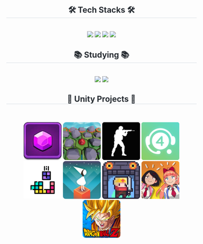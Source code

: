 <div align= "center">
    <h2 style="border-bottom: 1px solid #d8dee4; color: #282d33;"> 🛠️ Tech Stacks 🛠️ </h2> <br> 
    <div style="margin: 0 auto; text-align: center;" align= "center"> 
      <img src="https://img.shields.io/badge/C%2B%2B-00599C?style=for-the-badge&logo=c%2B%2B&logoColor=white">
      <img src="https://img.shields.io/badge/C%23-239120?style=for-the-badge&logo=csharp&logoColor=white">
      <img src="https://img.shields.io/badge/Unity-100000?style=for-the-badge&logo=unity&logoColor=white">
      <img src="https://img.shields.io/badge/bash_script-%23121011.svg?style=for-the-badge&logo=gnu-bash&logoColor=white">
    </div>
</div>

<div align= "center">
    <h2 style="border-bottom: 1px solid #d8dee4; color: #282d33;"> 📚 Studying 📚 </h2> <br> 
    <div style="margin: 0 auto; text-align: center;" align= "center"> 
      <img src="https://img.shields.io/badge/C%2B%2B-00599C?style=for-the-badge&logo=c%2B%2B&logoColor=white">
      <img src="https://img.shields.io/badge/-Unreal%20Engine-313131?style=for-the-badge&logo=unreal-engine&logoColor=white">
    </div>
</div>

<div align= "center">
    <h2 style="border-bottom: 1px solid #d8dee4; color: #282d33;"> 🎨 Unity Projects 🎨 </h2> <br> 
  
[![Modu Game](./Icons/modu_game.jpg)](https://hwaaang.notion.site/for-Kakao-1382a635076580a992cff1572a9f69a3)
[![Hexa Tile Minigame](./Icons/HexaTileMinigame.png)](https://hwaaang.notion.site/Hexa-Tile-PathFinding-Game-f51b1dfe78a1406186519435691c8c57)
[![FPS Game Creation](./Icons/ShootingGame_0.png)](https://hwaaang.notion.site/Simple-Shooting-Game-55efacf2d65947458c0818b03975357c)
[![Nexon FC ONLINE 4 Assistant](./Icons/NexonFIFA4Assistant.png)](https://hwaaang.notion.site/NEXON-FIFA-ONLINE-4-ASSISTANT-8824ca4a7f6048269af3dd95e9c6adab)
[![Simple Tetris](./Icons/Tetris.png)](https://hwaaang.notion.site/Simple-TETRIS-ec490fb2894d42e797ebab97426620e6)
[![Monument Valley](./Icons/MonumentValley.png)](https://hwaaang.notion.site/Monument-Valley-31c5422b124f4c188bd91f63e122c712)
[![Dungreed](./Icons/DunGreed.png)](https://hwaaang.notion.site/DUNGREED-372249c15e96445f83088e3bc9818db4)
[![River City Girls](./Icons/RiverCityGirls.png)](https://hwaaang.notion.site/River-City-Girls-4606130fc7db4daba9660d892270087c)
[![DragonBall Z](./Icons/DragonBall_Z.png)](https://hwaaang.notion.site/Dragon-Ball-b3ba3f6210e6412fa47bf62ab184f00a)

</div>

<!--
**Hwang2442/Hwang2442** is a ✨ _special_ ✨ repository because its `README.md` (this file) appears on your GitHub profile.

Here are some ideas to get you started:

- 🔭 I’m currently working on ...
- 🌱 I’m currently learning ...
- 👯 I’m looking to collaborate on ...
- 🤔 I’m looking for help with ...
- 💬 Ask me about ...
- 📫 How to reach me: ...
- 😄 Pronouns: ...
- ⚡ Fun fact: ...
-->
